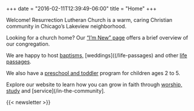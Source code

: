 +++
date = "2016-02-11T12:39:49-06:00"
title = "Home"
+++

Welcome! Resurrection Lutheran Church is a warm, caring Christian community in Chicago’s Lakeview neighborhood. Looking for a church home? Our [“I’m New” page](/im-new) offers a brief overview of our congregation.We are happy to host [baptisms,](/life-passages) [weddings]((/life-passages) and other [life passages](/life-passages). We also have a [preschool and toddler](/preschool) program for children ages 2 to 5.

Explore our website to learn how you can grow in faith through [worship,](/worship) [study](/education) and [service](/in-the-community]. 
 
{{< newsletter >}}

